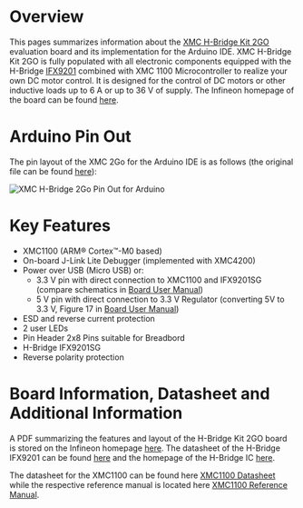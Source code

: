 # Overview
This pages summarizes information about the [XMC H-Bridge Kit 2GO](https://www.infineon.com/cms/de/product/evaluation-boards/h-bridge-kit-2go/) evaluation board and its implementation for the Arduino IDE. XMC H-Bridge Kit 2GO is fully populated with all electronic components equipped with the H-Bridge [IFX9201](https://www.infineon.com/cms/de/product/power/motor-control-ics/intelligent-motor-control-ics/integrated-full-bridge-driver/ifx9201sg/) combined with XMC 1100 Microcontroller  to realize your own DC motor control. It is designed for the control of DC motors or other inductive loads up to 6 A or up to 36 V of supply. The Infineon homepage of the board can be found [here](https://www.infineon.com/cms/de/product/evaluation-boards/h-bridge-kit-2go/).

# Arduino Pin Out
The pin layout of the XMC 2Go for the Arduino IDE is as follows (the original file can be found [here](https://github.com/Infineon/Assets/blob/master/Pictures/XMC_H_BRIDGE_2GO_HighRes_V1_0_0.jpg)):

![XMC H-Bridge 2Go Pin Out for Arduino](https://github.com/Infineon/Assets/blob/master/Pictures/XMC_H_BRIDGE_2GO_HighRes_V1_0_0.jpg)

# Key Features
* XMC1100 (ARM® Cortex™-M0 based)
* On-board J-Link Lite Debugger (implemented with XMC4200)
* Power over USB (Micro USB) or: 
  * 3.3 V pin with direct connection to XMC1100 and IFX9201SG (compare schematics in [Board User Manual](https://www.infineon.com/dgdl/Infineon-H-Bridge_Kit_2Go_UM-UM-v01_01-EN.pdf?fileId=5546d46250cc1fdf015133ee879d3696))
  * 5 V pin with direct connection to 3.3 V Regulator (converting 5V to 3.3 V, Figure 17 in [Board User Manual](https://www.infineon.com/dgdl/Infineon-H-Bridge_Kit_2Go_UM-UM-v01_01-EN.pdf?fileId=5546d46250cc1fdf015133ee879d3696))
* ESD and reverse current protection
* 2 user LEDs
* Pin Header 2x8 Pins suitable for Breadbord
* H-Bridge IFX9201SG
* Reverse polarity protection

# Board Information, Datasheet and Additional Information
A PDF summarizing the features and layout of the H-Bridge Kit 2GO board is stored on the Infineon homepage [here](https://www.infineon.com/dgdl/Infineon-H-Bridge_Kit_2Go_UM-UM-v01_03-EN.pdf?fileId=5546d46250cc1fdf015133ee879d3696).
The datasheet of the H-Bridge IFX9201 can be found [here](https://www.infineon.com/dgdl/Infineon-IFX9201SG-DS-v01_01-EN.pdf?fileId=5546d4624cb7f111014d2e8916795dea) and the homepage of the H-Bridge IC [here](https://www.infineon.com/cms/de/product/power/motor-control-ics/intelligent-motor-control-ics/integrated-full-bridge-driver/ifx9201sg/).

The datasheet for the XMC1100 can be found here [XMC1100 Datasheet](https://www.infineon.com/dgdl/Infineon-xmc1100-DS-v01_04-EN.pdf?fileId=5546d46255dd933d0155e31763e577dc) while the respective reference manual is located here [XMC1100 Reference Manual](https://www.infineon.com/dgdl/Infineon-xmc1100-AA_rm-UM-v01_01-EN.pdf?fileId=5546d46255dd933d0155e31753b077af).

